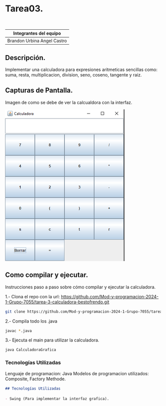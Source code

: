 # Tarea03.
 
<br> 
 
|Integrantes del equipo                         | 
|-----------------------------------------------| 
|Brandon Urbina                     Angel Castro|

## Descripción.

Implementar una calculadora para expresiones aritmeticas sencillas como: suma, resta, multiplicacion, division, seno, coseno, tangente y raiz.

## Capturas de Pantalla.

Imagen de como se debe de ver la calcualdora con la interfaz.

![Captura de pantalla de la calculadora con interfaz grafica.](src/img/imagenCal.png)

## Como compilar y ejecutar.

Instrucciones paso a paso sobre cómo compilar y ejecutar la calculadora.

1.- Clona el repo con la url: https://github.com/Mod-y-programacion-2024-1-Grupo-7055/tarea-3-calculadora-bestofrendo.git
```bash
git clone https://github.com/Mod-y-programacion-2024-1-Grupo-7055/tarea-3-calculadora-bestofrendo.git
```
2.- Compila todo los .java
```bash
javac *.java
```
3.- Ejecuta el main para utilizar la calculadora.
```bash
java CalculadoraGrafica
```

### Tecnologías Utilizadas

Lenguaje de programacion: Java
Modelos de programacion utilizados: Composite, Factory Methode.

```markdown
## Tecnologías Utilizadas

- Swing (Para implementar la interfaz grafica).




